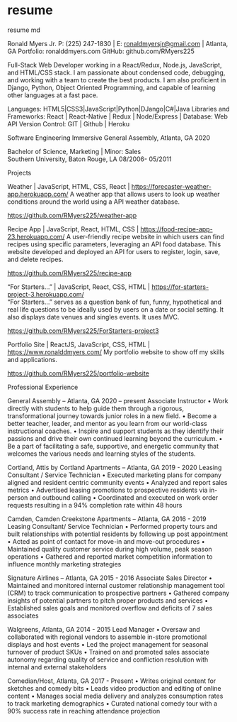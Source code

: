 # resume
resume md

Ronald Myers Jr.
P: (225) 247-1830 | E: ronaldmyersjr@gmail.com | Atlanta, GA
Portfolio: ronalddmyers.com
GitHub: github.com/RMyers225
 
Full-Stack Web Developer working in a React/Redux, Node.js, JavaScript, and HTML/CSS stack. I am passionate about condensed code, debugging, and working with a team to create the best products. I am also proficient in Django, Python, Object Oriented Programming, and capable of learning other languages at a fast pace. 
 

Languages: HTML5|CSS3|JavaScript|Python|DJango|C#|Java
Libraries and Frameworks: React | React-Native | Redux | Node/Express | 
Database: Web API
Version Control: GIT | Github | Heroku


 
Software Engineering Immersive 
General Assembly, Atlanta, GA 2020

Bachelor of Science, Marketing | Minor: Sales           
 Southern University, Baton Rouge, LA 08/2006- 05/2011

Projects

Weather | JavaScript, HTML, CSS, React | https://forecaster-weather-app.herokuapp.com/
A weather app that allows users to look up weather conditions around the world using a API weather database.

https://github.com/RMyers225/weather-app


Recipe App | JavaScript, React, HTML, CSS | https://food-recipe-app-23.herokuapp.com/
A user-friendly recipe website in which users can find recipes using specific parameters, leveraging an API food database. This website developed and deployed an API for users to register, login, save, and delete recipes.

https://github.com/RMyers225/recipe-app


“For Starters…” | JavaScript, React, CSS, HTML | https://for-starters-project-3.herokuapp.com/   
“For Starters…” serves as a question bank of fun, funny, hypothetical and real life questions to be ideally used by users on a date or social setting. It also displays date venues and singles events. It uses MVC. 

https://github.com/RMyers225/ForStarters-project3


Portfolio Site | ReactJS, JavaScript, CSS, HTML | https://www.ronalddmyers.com/
My portfolio website to show off my skills and applications.

https://github.com/RMyers225/portfolio-website 

 Professional Experience


General Assembly – Atlanta, GA										2020 – present
Associate Instructor
•	Work directly with students to help guide them through a rigorous, transformational journey towards junior roles in a new field.
•	Become a better teacher, leader, and mentor as you learn from our world-class instructional coaches.
•	Inspire and support students as they identify their passions and drive their own continued learning beyond the curriculum.
•	Be a part of facilitating a safe, supportive, and energetic community that welcomes the various needs and learning styles of the students.


Cortland, Attis by Cortland Apartments – Atlanta, GA                                                                                                 2019 - 2020
Leasing Consultant / Service Technician
•	Executed marketing plans for company aligned and resident centric community events 
•	Analyzed and report sales metrics
•	Advertised leasing promotions to prospective residents via in-person and outbound calling
•	Coordinated and executed on work order requests resulting in a 94% completion rate within 48 hours


Camden, Camden Creekstone Apartments – Atlanta, GA                                                                                             2016 - 2019
Leasing Consultant/ Service Technician
•	Performed property tours and built relationships with potential residents by following up post appointment
•	Acted as point of contact for move-in and move-out procedures
•	Maintained quality customer service during high volume, peak season operations
•	Gathered and reported market competition information to influence monthly marketing strategies


Signature Airlines – Atlanta, GA                                                                                                                                          2015 - 2016
Associate Sales Director
•	Maintained and monitored internal customer relationship management tool (CRM) to track communication to prospective partners
•	Gathered company insights of potential partners to pitch proper products and services
•	Established sales goals and monitored overflow and deficits of 7 sales associates


Walgreens, Atlanta, GA                                                                                                                                                         2014 - 2015
Lead Manager 
•	Oversaw and collaborated with regional vendors to assemble in-store promotional displays and host events
•	Led the project management for seasonal turnover of product SKUs 
•	Trained on and promoted sales associate autonomy regarding quality of service and confliction resolution with internal and external stakeholders 

 
Comedian/Host, Atlanta, GA                                                                                                                                           2017 - Present 
•	Writes original content for sketches and comedy bits
•	Leads video production and editing of online content 
•	Manages social media delivery and analyzes consumption rates to track marketing demographics
•	Curated national comedy tour with a 90% success rate in reaching attendance projection



